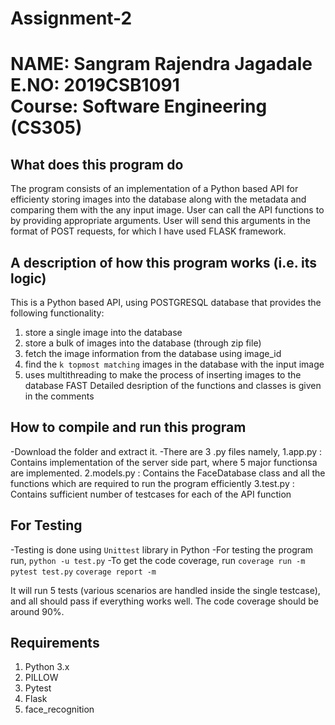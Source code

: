 # Assignment-2

NAME: Sangram Rajendra Jagadale <br>
E.NO: 2019CSB1091 <br>
Course: Software Engineering (CS305) <br>
=========================================

## What does this program do

The program consists of an implementation of a Python based API for efficienty storing images into the database along with the metadata and comparing them with the any input image. User can call the API functions to by providing appropriate arguments. User will send this arguments in the format of POST requests, for which I have used FLASK framework.

## A description of how this program works (i.e. its logic)

This is a Python based API, using POSTGRESQL database that provides the following functionality:
  1. store a single image into the database
  2. store a bulk of images into the database (through zip file)
  3. fetch the image information from the database using image_id
  4. find the ```k topmost matching``` images in the database with the input image
  5. uses multithreading to make the process of inserting images to the database FAST
     Detailed desription of the functions and classes is given in the comments

## How to compile and run this program

-Download the folder and extract it.
-There are 3 .py files namely,
 1.app.py : Contains implementation of the server side part, where 5 major functionsa are implemented.
 2.models.py : Contains the FaceDatabase class and all the functions which are required to run the program efficiently
 3.test.py : Contains sufficient number of testcases for each of the API function

## For Testing

-Testing is done using ```Unittest``` library in Python
-For testing the program run, ```python -u test.py```
-To get the code coverage, run
    ```coverage run -m pytest test.py```
    ```coverage report -m```

It will run 5 tests (various scenarios are handled inside the single testcase), and all should pass if everything works well. The code coverage should be around 90%.

## Requirements

1. Python 3.x 
2. PILLOW 
3. Pytest
4. Flask
5. face_recognition 

<br>


